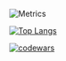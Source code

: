 ![Metrics](https://metrics.lecoq.io/reinbowARA?template=classic&isocalendar=1&base=header%2C%20activity%2C%20community%2C%20repositories%2C%20metadata&base.indepth=false&base.hireable=false&base.skip=false&isocalendar=false&isocalendar.duration=half-year&config.timezone=Europe%2FMoscow)

[![Top Langs](https://github-readme-stats.vercel.app/api/top-langs/?username=reinbowARA&hide_progress=false&theme=dark)](https://github.com/anuraghazra/github-readme-stats)

[![codewars](https://www.codewars.com/users/reinbowARA/badges/large)](https://www.codewars.com/users/reinbowARA)  
